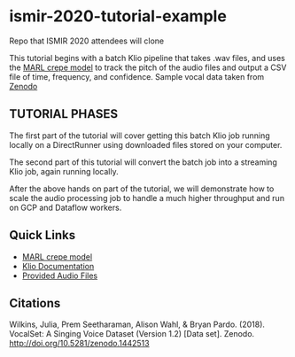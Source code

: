 # ismir-2020-tutorial-example
Repo that ISMIR 2020 attendees will clone

This tutorial begins with a batch Klio pipeline that takes .wav files, and uses the [MARL crepe
 model](https://github.com/marl/crepe) to track the pitch of the audio files and output a CSV
  file of time, frequency, and confidence. Sample vocal data taken from [Zenodo](https://zenodo.org/record/1442513#.X1p27JNKgdV)

## TUTORIAL PHASES

The first part of the tutorial will cover getting this batch Klio job running locally on a
 DirectRunner using downloaded files stored on your computer.

The second part of this tutorial will convert the batch job into a streaming Klio job, again
 running locally.

After the above hands on part of the tutorial, we will demonstrate how to scale the audio
 processing job to handle a much higher throughput and run on GCP and Dataflow workers.
 
## Quick Links

* [MARL crepe model](https://github.com/marl/crepe)
* [Klio Documentation]()
* [Provided Audio Files](https://zenodo.org/record/1442513#.X1p27JNKgdV)

## Citations

Wilkins, Julia, Prem Seetharaman, Alison Wahl, & Bryan Pardo. (2018).
VocalSet: A Singing Voice Dataset (Version 1.2) [Data set]. Zenodo.
http://doi.org/10.5281/zenodo.1442513